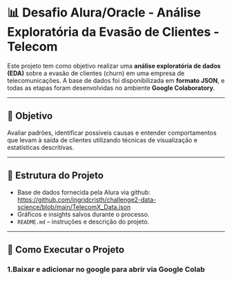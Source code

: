 # 📊 Desafio Alura/Oracle - Análise Exploratória da Evasão de Clientes  - Telecom

Este projeto tem como objetivo realizar uma **análise exploratória de dados (EDA)** sobre a evasão de clientes (churn) em uma empresa de telecomunicações. A base de dados foi disponibilizada em **formato JSON**, e todas as etapas foram desenvolvidas no ambiente **Google Colaboratory**.

---

## 🧠 Objetivo

Avaliar padrões, identificar possíveis causas e entender comportamentos que levam à saída de clientes utilizando técnicas de visualização e estatísticas descritivas.

---

## 📁 Estrutura do Projeto

- Base de dados fornecida pela Alura via github: https://github.com/ingridcristh/challenge2-data-science/blob/main/TelecomX_Data.json 
- Gráficos e insights salvos durante o processo.
- `README.md` – instruções e descrição do projeto.

---

## 🚀 Como Executar o Projeto

### 1.Baixar e adicionar no google para abrir via Google Colab


```markdown
